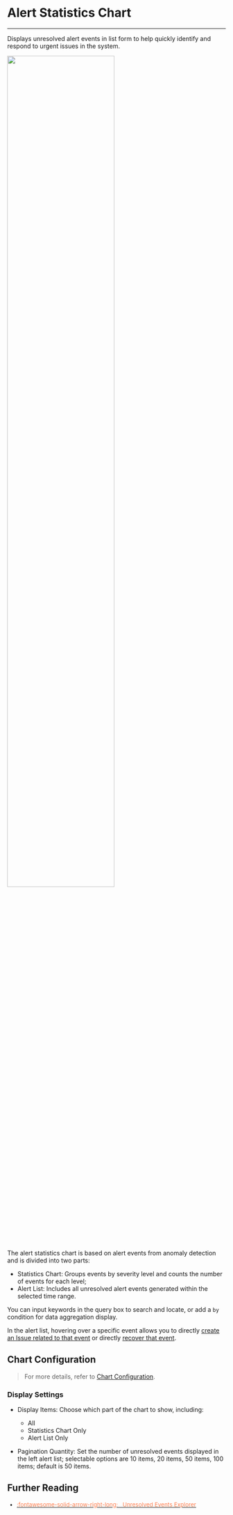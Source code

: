 # Alert Statistics Chart
---

Displays unresolved alert events in list form to help quickly identify and respond to urgent issues in the system.

<img src="../../img/warning.png" width="70%" >

The alert statistics chart is based on alert events from anomaly detection and is divided into two parts:

- Statistics Chart: Groups events by severity level and counts the number of events for each level;
- Alert List: Includes all unresolved alert events generated within the selected time range.

You can input keywords in the query box to search and locate, or add a `by` condition for data aggregation display.


In the alert list, hovering over a specific event allows you to directly [create an Issue related to that event](../../events/event-explorer/unrecovered-events.md#issue) or directly [recover that event](../../events/event-explorer/unrecovered-events.md#recover).


## Chart Configuration

> For more details, refer to [Chart Configuration](./chart-config.md).

### Display Settings

- Display Items: Choose which part of the chart to show, including:

    - All
    - Statistics Chart Only
    - Alert List Only

- Pagination Quantity: Set the number of unresolved events displayed in the left alert list; selectable options are 10 items, 20 items, 50 items, 100 items; default is 50 items.



## Further Reading

<font size=2>



<div class="grid cards" markdown>

- [<font color="coral"> :fontawesome-solid-arrow-right-long: &nbsp; Unresolved Events Explorer</font>](../../events/event-explorer/unrecovered-events.md)

</div>



</font>